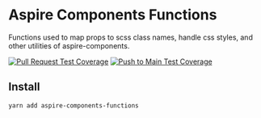 # Aspire Components Functions

Functions used to map props to scss class names, handle css styles, and other utilities of aspire-components.

[![Pull Request Test Coverage](https://github.com/chrstnfrrs/aspire-components-functions/actions/workflows/coveragepr.yaml/badge.svg)](https://github.com/chrstnfrrs/aspire-components-functions/actions/workflows/coveragepr.yaml) [![Push to Main Test Coverage](https://github.com/chrstnfrrs/aspire-components-functions/actions/workflows/coveragepush.yaml/badge.svg)](https://github.com/chrstnfrrs/aspire-components-functions/actions/workflows/coveragepush.yaml)

## Install

`yarn add aspire-components-functions`
